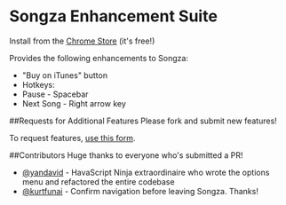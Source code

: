 Songza Enhancement Suite
========================

Install from the [Chrome Store](https://chrome.google.com/webstore/detail/songza-enhancement-suite/njblkppcokmnffnkehnlihgjnkgjjhnb) (it's free!)

Provides the following enhancements to Songza:

 * "Buy on iTunes" button
 * Hotkeys:
  * Pause - Spacebar
  * Next Song - Right arrow key


##Requests for Additional Features
Please fork and submit new features!

To request features, [use this form](https://chrome.google.com/webstore/support/njblkppcokmnffnkehnlihgjnkgjjhnb#bug).

##Contributors
Huge thanks to everyone who's submitted a PR!
 * [@yandavid](https://github.com/yandavid) - HavaScript Ninja extraordinaire who wrote the options menu and refactored the entire codebase
 * [@kurtfunai](https://github.com/kurtfunai) - Confirm navigation before leaving Songza. Thanks!

